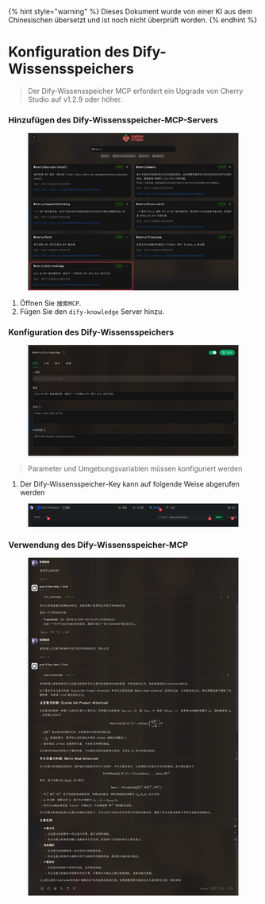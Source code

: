 
{% hint style="warning" %}
Dieses Dokument wurde von einer KI aus dem Chinesischen übersetzt und ist noch nicht überprüft worden.
{% endhint %}

# Konfiguration des Dify-Wissensspeichers

> Der Dify-Wissensspeicher MCP erfordert ein Upgrade von Cherry Studio auf v1.2.9 oder höher.

### Hinzufügen des Dify-Wissensspeicher-MCP-Servers

<figure><img src="../../.gitbook/assets/CleanShot 2025-04-27 at 10.36.29@2x.jpg" alt=""><figcaption></figcaption></figure>

1. Öffnen Sie `搜索MCP`.
2. Fügen Sie den `dify-knowledge` Server hinzu.

### Konfiguration des Dify-Wissensspeichers

<figure><img src="../../.gitbook/assets/CleanShot 2025-04-27 at 10.36.05@2x.jpg" alt=""><figcaption></figcaption></figure>

> Parameter und Umgebungsvariablen müssen konfiguriert werden

1. Der Dify-Wissensspeicher-Key kann auf folgende Weise abgerufen werden

<figure><img src="../../.gitbook/assets/CleanShot 2025-04-27 at 10.46.16@2x.jpg" alt=""><figcaption></figcaption></figure>

### Verwendung des Dify-Wissensspeicher-MCP

<figure><img src="../../.gitbook/assets/CleanShot 2025-04-27 at 10.26.24@2x.jpg" alt=""><figcaption></figcaption></figure>